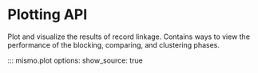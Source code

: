 # Plotting API

Plot and visualize the results of record linkage. Contains ways to
view the performance of the blocking, comparing, and clustering phases.

::: mismo.plot
    options:
      show_source: true
